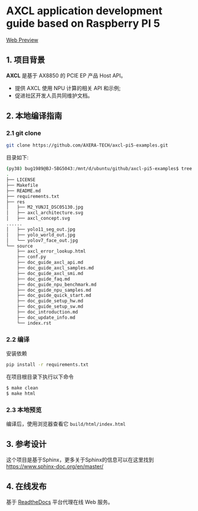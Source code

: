 # AXCL application development guide based on Raspberry PI 5

[Web Preview](https://axcl-docs.readthedocs.io/zh-cn/latest/)

## 1. 项目背景

**AXCL** 是基于 AX8850 的 PCIE EP 产品 Host API。

- 提供 AXCL 使用 NPU 计算的相关 API 和示例;
- 促进社区开发人员共同维护文档。

## 2. 本地编译指南

### 2.1 git clone

```bash
git clone https://github.com/AXERA-TECH/axcl-pi5-examples.git
```

目录如下:

```bash
(py38) bug1989@BJ-5BG5043:/mnt/d/ubuntu/github/axcl-pi5-examples$ tree -L 2
.
├── LICENSE
├── Makefile
├── README.md
├── requirements.txt
├── res
│   ├── M2_YUNJI_DSC05130.jpg
│   ├── axcl_architecture.svg
│   ├── axcl_concept.svg
......
│   ├── yolo11_seg_out.jpg
│   ├── yolo_world_out.jpg
│   └── yolov7_face_out.jpg
└── source
    ├── axcl_error_lookup.html
    ├── conf.py
    ├── doc_guide_axcl_api.md
    ├── doc_guide_axcl_samples.md
    ├── doc_guide_axcl_smi.md
    ├── doc_guide_faq.md
    ├── doc_guide_npu_benchmark.md
    ├── doc_guide_npu_samples.md
    ├── doc_guide_quick_start.md
    ├── doc_guide_setup_hw.md
    ├── doc_guide_setup_sw.md
    ├── doc_introduction.md
    ├── doc_update_info.md
    └── index.rst
```

### 2.2 编译

安装依赖

```bash
pip install -r requirements.txt
```

在项目根目录下执行以下命令

```bash
$ make clean
$ make html
```

### 2.3 本地预览

编译后，使用浏览器查看它 `build/html/index.html`

## 3. 参考设计

这个项目是基于Sphinx，更多关于Sphinx的信息可以在这里找到 https://www.sphinx-doc.org/en/master/

## 4. 在线发布

基于 [ReadtheDocs](https://readthedocs.org/) 平台代理在线 Web 服务。
